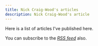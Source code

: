 ```yaml
---
title: Nick Craig-Wood's articles
description: Nick Craig-Wood's article
---
```


Here is a list of articles I've published here.

You can subscribe to the <a href="index.xml"><i class="fas fa-rss"> RSS feed</i></a> also.
